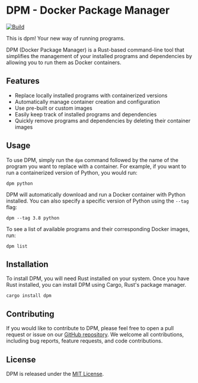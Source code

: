 # DPM - Docker Package Manager

[![Build](https://github.com/FlorianB-DE/dpm/actions/workflows/rust.yml/badge.svg?branch=main)](https://github.com/FlorianB-DE/dpm/actions/workflows/rust.yml)

This is dpm! Your new way of running programs. 

DPM (Docker Package Manager) is a Rust-based command-line tool that simplifies the management of your installed programs and dependencies by allowing you to run them as Docker containers. 

## Features

- Replace locally installed programs with containerized versions
- Automatically manage container creation and configuration
- Use pre-built or custom images
- Easily keep track of installed programs and dependencies
- Quickly remove programs and dependencies by deleting their container images

## Usage

To use DPM, simply run the `dpm` command followed by the name of the program you want to replace with a container. For example, if you want to run a containerized version of Python, you would run:

```
dpm python
```

DPM will automatically download and run a Docker container with Python installed. You can also specify a specific version of Python using the `--tag` flag:

```
dpm --tag 3.8 python
```

To see a list of available programs and their corresponding Docker images, run:

```
dpm list
```

## Installation

To install DPM, you will need Rust installed on your system. Once you have Rust installed, you can install DPM using Cargo, Rust's package manager.

```
cargo install dpm
```

## Contributing

If you would like to contribute to DPM, please feel free to open a pull request or issue on our [GitHub repository](https://github.com/yourusername/dpm). We welcome all contributions, including bug reports, feature requests, and code contributions.

## License

DPM is released under the [MIT License](https://github.com/yourusername/dpm/blob/main/LICENSE).
